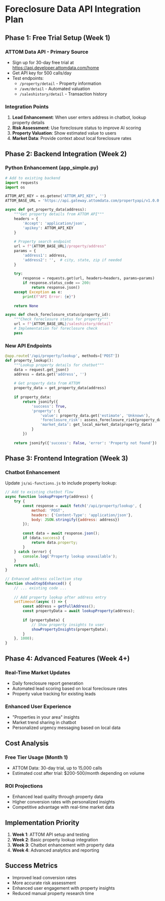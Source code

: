 # Foreclosure Data API Integration Plan

## Phase 1: Free Trial Setup (Week 1)

### ATTOM Data API - Primary Source
- Sign up for 30-day free trial at https://api.developer.attomdata.com/home
- Get API key for 500 calls/day
- Test endpoints:
  - `/property/detail` - Property information
  - `/avm/detail` - Automated valuation
  - `/saleshistory/detail` - Transaction history

### Integration Points
1. **Lead Enhancement**: When user enters address in chatbot, lookup property details
2. **Risk Assessment**: Use foreclosure status to improve AI scoring
3. **Property Valuation**: Show estimated value to users
4. **Market Data**: Provide context about local foreclosure rates

## Phase 2: Backend Integration (Week 2)

### Python Enhancement (app_simple.py)
```python
# Add to existing backend
import requests
import os

ATTOM_API_KEY = os.getenv('ATTOM_API_KEY', '')
ATTOM_BASE_URL = 'https://api.gateway.attomdata.com/propertyapi/v1.0.0'

async def get_property_data(address):
    """Get property details from ATTOM API"""
    headers = {
        'Accept': 'application/json',
        'apikey': ATTOM_API_KEY
    }
    
    # Property search endpoint
    url = f"{ATTOM_BASE_URL}/property/address"
    params = {
        'address1': address,
        'address2': '',  # city, state, zip if needed
    }
    
    try:
        response = requests.get(url, headers=headers, params=params)
        if response.status_code == 200:
            return response.json()
    except Exception as e:
        print(f"API Error: {e}")
    
    return None

async def check_foreclosure_status(property_id):
    """Check foreclosure status for property"""
    url = f"{ATTOM_BASE_URL}/saleshistory/detail"
    # Implementation for foreclosure check
    pass
```

### New API Endpoints
```python
@app.route('/api/property/lookup', methods=['POST'])
def property_lookup():
    """Lookup property details for chatbot"""
    data = request.get_json()
    address = data.get('address', '')
    
    # Get property data from ATTOM
    property_data = get_property_data(address)
    
    if property_data:
        return jsonify({
            'success': True,
            'property': {
                'value': property_data.get('estimate', 'Unknown'),
                'foreclosure_risk': assess_foreclosure_risk(property_data),
                'market_data': get_local_market_data(property_data)
            }
        })
    
    return jsonify({'success': False, 'error': 'Property not found'})
```

## Phase 3: Frontend Integration (Week 3)

### Chatbot Enhancement
Update `js/ai-functions.js` to include property lookup:

```javascript
// Add to existing chatbot flow
async function lookupProperty(address) {
    try {
        const response = await fetch('/api/property/lookup', {
            method: 'POST',
            headers: {'Content-Type': 'application/json'},
            body: JSON.stringify({address: address})
        });
        
        const data = await response.json();
        if (data.success) {
            return data.property;
        }
    } catch (error) {
        console.log('Property lookup unavailable');
    }
    return null;
}

// Enhanced address collection step
function showStep5Enhanced() {
    // ... existing code ...
    
    // Add property lookup after address entry
    setTimeout(async () => {
        const address = getFullAddress();
        const propertyData = await lookupProperty(address);
        
        if (propertyData) {
            // Show property insights to user
            showPropertyInsights(propertyData);
        }
    }, 1000);
}
```

## Phase 4: Advanced Features (Week 4+)

### Real-Time Market Updates
- Daily foreclosure report generation
- Automated lead scoring based on local foreclosure rates
- Property value tracking for existing leads

### Enhanced User Experience
- "Properties in your area" insights
- Market trend sharing in chatbot
- Personalized urgency messaging based on local data

## Cost Analysis

### Free Tier Usage (Month 1)
- ATTOM Data: 30-day trial, up to 15,000 calls
- Estimated cost after trial: $200-500/month depending on volume

### ROI Projections
- Enhanced lead quality through property data
- Higher conversion rates with personalized insights
- Competitive advantage with real-time market data

## Implementation Priority
1. **Week 1**: ATTOM API setup and testing
2. **Week 2**: Basic property lookup integration
3. **Week 3**: Chatbot enhancement with property data
4. **Week 4**: Advanced analytics and reporting

## Success Metrics
- Improved lead conversion rates
- More accurate risk assessment
- Enhanced user engagement with property insights
- Reduced manual property research time